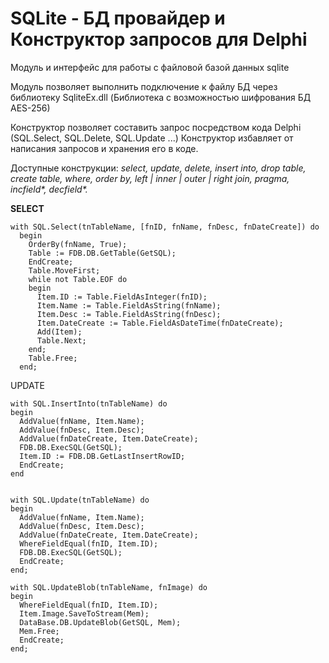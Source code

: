 # SQLite - БД провайдер и Конструктор запросов для Delphi

Модуль и интерфейс для работы с файловой базой данных sqlite


Модуль позволяет выполнить подключение к файлу БД через библиотеку SqliteEx.dll (Библиотека с возможностью шифрования БД AES-256)

Конструктор позволяет составить запрос посредством кода Delphi (SQL.Select, SQL.Delete, SQL.Update ...)
Конструктор избавляет от написания запросов и хранения его в коде.

Доступные конструкции: *select, update, delete, insert into, drop table, create table, where, order by, left | inner | outer | right join, pragma, incfield\*, decfield\*.*

**SELECT**

    with SQL.Select(tnTableName, [fnID, fnName, fnDesc, fnDateCreate]) do
      begin
        OrderBy(fnName, True);
        Table := FDB.DB.GetTable(GetSQL);
        EndCreate;
        Table.MoveFirst;
        while not Table.EOF do
        begin
          Item.ID := Table.FieldAsInteger(fnID);
          Item.Name := Table.FieldAsString(fnName);
          Item.Desc := Table.FieldAsString(fnDesc);
          Item.DateCreate := Table.FieldAsDateTime(fnDateCreate);
          Add(Item);
          Table.Next;
        end;
        Table.Free;
      end;

UPDATE

    with SQL.InsertInto(tnTableName) do
    begin
      AddValue(fnName, Item.Name);
      AddValue(fnDesc, Item.Desc);
      AddValue(fnDateCreate, Item.DateCreate);
      FDB.DB.ExecSQL(GetSQL);
      Item.ID := FDB.DB.GetLastInsertRowID;
      EndCreate;
    end
  
  
    with SQL.Update(tnTableName) do
    begin
      AddValue(fnName, Item.Name);
      AddValue(fnDesc, Item.Desc);
      AddValue(fnDateCreate, Item.DateCreate);
      WhereFieldEqual(fnID, Item.ID);
      FDB.DB.ExecSQL(GetSQL);
      EndCreate;
    end;

    with SQL.UpdateBlob(tnTableName, fnImage) do
    begin
      WhereFieldEqual(fnID, Item.ID);
      Item.Image.SaveToStream(Mem);
      DataBase.DB.UpdateBlob(GetSQL, Mem);
      Mem.Free;
      EndCreate;
    end;

<!--stackedit_data:
eyJoaXN0b3J5IjpbMTI4MDQwOTMxNV19
-->